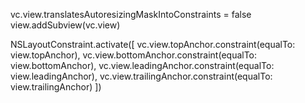 vc.view.translatesAutoresizingMaskIntoConstraints = false
view.addSubview(vc.view)

NSLayoutConstraint.activate([
    vc.view.topAnchor.constraint(equalTo: view.topAnchor),
    vc.view.bottomAnchor.constraint(equalTo: view.bottomAnchor),
    vc.view.leadingAnchor.constraint(equalTo: view.leadingAnchor),
    vc.view.trailingAnchor.constraint(equalTo: view.trailingAnchor)
])
